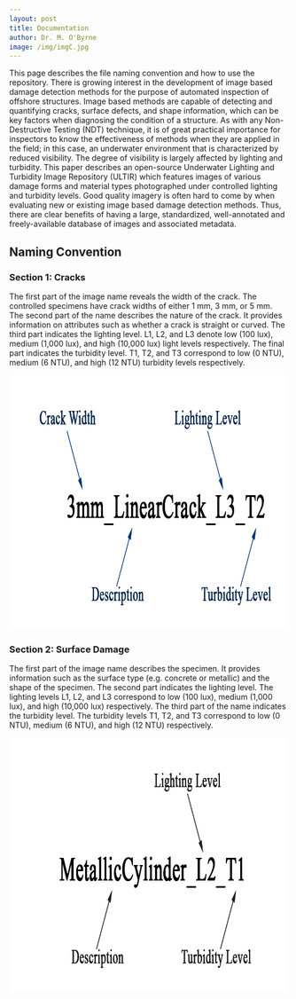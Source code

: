 ```yaml
--- 
layout: post
title: Documentation
author: Dr. M. O'Byrne
image: /img/imgC.jpg
---
```


This page describes the file naming convention and how to use the repository. There is growing interest in the development of image based damage detection methods for the purpose of automated inspection of offshore structures. Image based methods are capable of detecting and quantifying cracks, surface defects, and shape information, which can be key factors when diagnosing the condition of a structure. As with any Non-Destructive Testing (NDT) technique, it is of great practical importance for inspectors to know the effectiveness of  methods when they are applied in the field; in this case, an underwater environment that is characterized by reduced visibility. The degree of visibility is largely affected by lighting and turbidity. This paper describes an open-source Underwater Lighting and Turbidity Image Repository (ULTIR) which features images of various damage forms and material types photographed under controlled lighting and turbidity levels. Good quality imagery is often hard to come by when evaluating new or existing image based damage detection methods. Thus, there are clear benefits of having a large, standardized, well-annotated and freely-available database of images and associated metadata.

## Naming Convention
### Section 1: Cracks
The first part of the image name reveals the width of the crack. The controlled specimens have crack widths of either 1 mm, 3 mm, or 5 mm.
The second part of the name describes the nature of the crack. It provides information on attributes such as whether a crack is straight or curved.
The third part indicates the lighting level. L1, L2, and L3 denote low (100 lux), medium (1,000 lux), and high (10,000 lux) light levels respectively.
The final part indicates the turbidity level. T1, T2, and T3 correspond to low (0 NTU), medium (6 NTU), and high (12 NTU) turbidity levels respectively.

<img src="/img/CrackNamingConvention1.png" alt="Crack naming convention" width="957" height="459">

### Section 2: Surface Damage
The first part of the image name describes the specimen. It provides information such as the surface type (e.g. concrete or metallic) and the shape of the specimen.
The second part indicates the lighting level. The lighting levels L1, L2, and L3 correspond to low (100 lux), medium (1,000 lux), and high (10,000 lux) respectively.
The third part of the name indicates the turbidity level. The turbidity levels T1, T2, and T3 correspond to low (0 NTU), medium (6 NTU), and high (12 NTU) respectively.

<img src="/img/SurfaceNamingConvention1.png" alt="Surface naming convention" width="957" height="459">